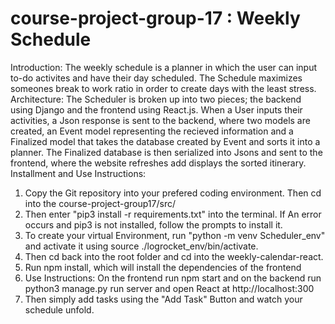 # course-project-group-17 : Weekly Schedule
Introduction:
The weekly schedule is a planner in which the user can input to-do activites and have their day scheduled. The Schedule maximizes someones break to work ratio in order to create days with the least stress.
Architecture:
The Scheduler is broken up into two pieces; the backend using Django and the frontend using React.js. When a User inputs their activities, a Json response is sent to the backend, where two models are created, an Event model representing the recieved information and a Finalized model that takes the database created by Event and sorts it into a planner. The Finalized database is then serialized into Jsons and sent to the frontend, where the website refreshes add displays the sorted itinerary.
Installment and Use Instructions:
1) Copy the Git repository into your prefered coding environment. Then cd into the course-project-group17/src/
2) Then enter "pip3 install -r requirements.txt" into the terminal. If An error occurs and pip3 is not installed, follow the prompts to install it.
3) To create your virtual Environment, run "python -m venv Scheduler_env" and activate it using source ./logrocket_env/bin/activate.
4) Then cd back into the root folder and cd into the weekly-calendar-react.
5) Run npm install, which will install the dependencies of the frontend
6) Use Instructions: On the frontend run npm start and on the backend run python3 manage.py run server and open React at http://localhost:300
7) Then simply add tasks using the "Add Task" Button and watch your schedule unfold.
